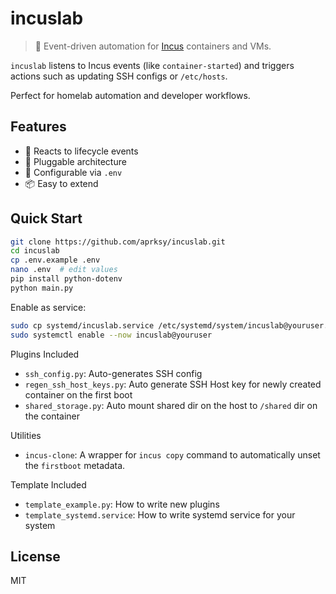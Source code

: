# incuslab

> 🔧 Event-driven automation for [Incus](https://github.com/lxc/incus) containers and VMs.

`incuslab` listens to Incus events (like `container-started`) and triggers actions such as updating SSH configs or `/etc/hosts`.

Perfect for homelab automation and developer workflows.

## Features

- 🎯 Reacts to lifecycle events
- 🔌 Pluggable architecture
- 🔐 Configurable via `.env`
- 📦 Easy to extend


## Quick Start

```bash
git clone https://github.com/aprksy/incuslab.git
cd incuslab
cp .env.example .env
nano .env  # edit values
pip install python-dotenv
python main.py
```

Enable as service: 
```bash
sudo cp systemd/incuslab.service /etc/systemd/system/incuslab@youruser.service
sudo systemctl enable --now incuslab@youruser
```
 
Plugins Included 
- `ssh_config.py`: Auto-generates SSH config
- `regen_ssh_host_keys.py`: Auto generate SSH Host key for newly created container on the first boot
- `shared_storage.py`: Auto mount shared dir on the host to `/shared` dir on the container

Utilities
- `incus-clone`: A wrapper for `incus copy` command to automatically unset the `firstboot` metadata.

Template Included
- `template_example.py`: How to write new plugins
- `template_systemd.service`: How to write systemd service for your system
     

## License 

MIT 